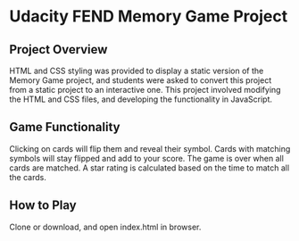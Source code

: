# Udacity FEND Memory Game Project

## Project Overview

HTML and CSS styling was provided to display a static version of the Memory Game project, and students were asked to convert this project from a static project to an interactive one. This project involved modifying the HTML and CSS files, and developing the functionality in JavaScript.

## Game Functionality

Clicking on cards will flip them and reveal their symbol. Cards with matching symbols will stay flipped and add to your score. The game is over when all cards are matched. A star rating is calculated based on the time to match all the cards.

## How to Play

Clone or download, and open index.html in browser.